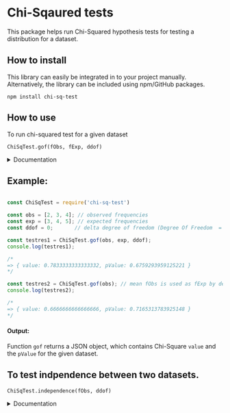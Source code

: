 
# Chi-Sqaured tests

This package helps run Chi-Squared hypothesis tests for testing a distribution for a dataset.

## How to install

This library can easily be integrated in to your project manually. Alternatively, the library can be included using npm/GitHub packages.

```console
npm install chi-sq-test
```

## How to use

To run chi-squared test for a given dataset


```console
ChiSqTest.gof(fObs, fExp, ddof)
```
<details>
    <summary>Documentation</summary>
    <ul>
        <li><code>fObs</code>: [Array] Array of observed frequencies for each category
        <br /> 
            &nbsp; &nbsp; &nbsp; <i><b>Default:</b> No default value, essential arg</i>
        </li>
        <li><code>fExp</code>: [Array] Array of expected frequencies in each category
        <br /> 
            &nbsp; &nbsp; &nbsp; <i><b>Default:</b> By default all categories are assumed to be equally likely. Expected frequency of each &nbsp;category would be the mean of observed frequencies.</i>
        </li>
        <li><code>ddof</code>: [number] delta degrees of freedom. <br />
        &nbsp; &nbsp; &nbsp; Effective degrees of freedom = <code>k - 1 - ddof</code>, where k is the number of observed frequencies.
            <br /> 
            &nbsp; &nbsp; &nbsp; <i><b>Default</b> ddof: 0</i>
        </li>
    </ul>
    This is somewhat similar to SciPy.
</details>

## Example:

```js

const ChiSqTest = require('chi-sq-test')

const obs = [2, 3, 4]; // observed frequencies 
const exp = [3, 4, 5]; // expected frequencies    
const ddof = 0;       // delta degree of freedom (Degree Of Freedom  = 3-1 = 2)

const testres1 = ChiSqTest.gof(obs, exp, ddof);
console.log(testres1);

/*
=> { value: 0.7833333333333332, pValue: 0.6759293959125221 }
*/

const testres2 = ChiSqTest.gof(obs); // mean fObs is used as fExp by default
console.log(testres2);

/*
=> { value: 0.6666666666666666, pValue: 0.7165313783925148 }
*/

```

#### Output:
Function ```gof``` returns a JSON object, which contains Chi-Square `value` and the `pValue` for the given dataset.


## To test indpendence between two datasets.

```console
ChiSqTest.independence(fObs, ddof)
```
<details>
    <summary>Documentation</summary>
    <ul>
        <li><code>fObs</code>: [2D Array] 2D list of observed frequencies</li>
        <li><code>ddof</code>: [number] delta degree of freedom. Default: 0, n: number of bins</li>
    </ul>
</details>
